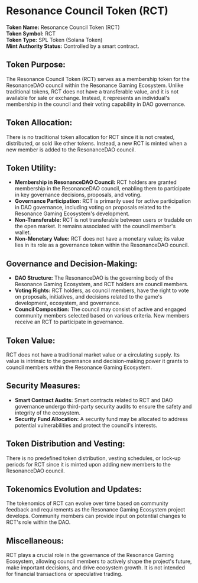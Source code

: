 # Resonance Council Token (RCT)

**Token Name:** Resonance Council Token (RCT)  
**Token Symbol:** RCT  
**Token Type:** SPL Token (Solana Token)  
**Mint Authority Status:** Controlled by a smart contract.

## Token Purpose:
The Resonance Council Token (RCT) serves as a membership token for the ResonanceDAO council within the Resonance Gaming Ecosystem. Unlike traditional tokens, RCT does not have a transferable value, and it is not available for sale or exchange. Instead, it represents an individual's membership in the council and their voting capability in DAO governance.

## Token Allocation:
There is no traditional token allocation for RCT since it is not created, distributed, or sold like other tokens. Instead, a new RCT is minted when a new member is added to the ResonanceDAO council.

## Token Utility:
- **Membership in ResonanceDAO Council:** RCT holders are granted membership in the ResonanceDAO council, enabling them to participate in key governance decisions, proposals, and voting.
- **Governance Participation:** RCT is primarily used for active participation in DAO governance, including voting on proposals related to the Resonance Gaming Ecosystem's development.
- **Non-Transferable:** RCT is not transferable between users or tradable on the open market. It remains associated with the council member's wallet.
- **Non-Monetary Value:** RCT does not have a monetary value; its value lies in its role as a governance token within the ResonanceDAO council.

## Governance and Decision-Making:
- **DAO Structure:** The ResonanceDAO is the governing body of the Resonance Gaming Ecosystem, and RCT holders are council members.
- **Voting Rights:** RCT holders, as council members, have the right to vote on proposals, initiatives, and decisions related to the game's development, ecosystem, and governance.
- **Council Composition:** The council may consist of active and engaged community members selected based on various criteria. New members receive an RCT to participate in governance.

## Token Value:
RCT does not have a traditional market value or a circulating supply. Its value is intrinsic to the governance and decision-making power it grants to council members within the Resonance Gaming Ecosystem.

## Security Measures:
- **Smart Contract Audits:** Smart contracts related to RCT and DAO governance undergo third-party security audits to ensure the safety and integrity of the ecosystem.
- **Security Fund Allocation:** A security fund may be allocated to address potential vulnerabilities and protect the council's interests.

## Token Distribution and Vesting:
There is no predefined token distribution, vesting schedules, or lock-up periods for RCT since it is minted upon adding new members to the ResonanceDAO council.

## Tokenomics Evolution and Updates:
The tokenomics of RCT can evolve over time based on community feedback and requirements as the Resonance Gaming Ecosystem project develops. Community members can provide input on potential changes to RCT's role within the DAO.

## Miscellaneous:
RCT plays a crucial role in the governance of the Resonance Gaming Ecosystem, allowing council members to actively shape the project's future, make important decisions, and drive ecosystem growth. It is not intended for financial transactions or speculative trading.
